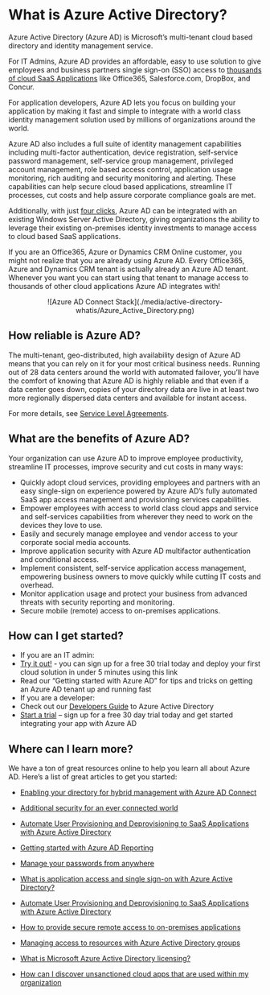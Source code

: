 <properties
                pageTitle="What is Azure Active Directory?"
                description="Use Azure Active Directory to extend your existing on-premises identities into the cloud or develop Azure AD integrated applications."
                services="active-directory"
                documentationCenter=""
                authors="markusvi"
                manager="swadhwa"
                editor=""/>

<tags 
	ms.service="active-directory" 
        ms.date="08/10/2015"
	wacn.date="" />


# What is Azure Active Directory?





Azure Active Directory (Azure AD) is Microsoft’s multi-tenant cloud based directory and identity management service.

For IT Admins, Azure AD provides an affordable, easy to use solution to give employees and business partners single sign-on (SSO) access to [thousands of cloud SaaS Applications](http://blogs.technet.com/b/ad/archive/2014/09/03/50-saas-apps-now-support-federation-with-azure-ad.aspx) like Office365, Salesforce.com, DropBox, and Concur.

For application developers, Azure AD lets you focus on building your application by making it fast and simple to integrate with a world class identity management solution used by millions of organizations around the world.

Azure AD also includes a full suite of identity management capabilities including multi-factor authentication, device registration, self-service password management, self-service group management, privileged account management, role based access control, application usage monitoring, rich auditing and security monitoring and alerting. These capabilities can help secure cloud based applications, streamline IT processes, cut costs and help assure corporate compliance goals are met.

Additionally, with just [four clicks](http://blogs.technet.com/b/ad/archive/2014/08/04/connecting-ad-and-azure-ad-only-4-clicks-with-azure-ad-connect.aspx), Azure AD can be integrated with an existing Windows Server Active Directory, giving organizations the ability to leverage their existing on-premises identity investments to manage access to cloud based SaaS applications.

If you are an Office365, Azure or Dynamics CRM Online customer, you might not realize that you are already using Azure AD. Every Office365, Azure and Dynamics CRM tenant is actually already an Azure AD tenant. Whenever you want you can start using that tenant to manage access to thousands of other cloud applications Azure AD integrates with!





<center>![Azure AD Connect Stack](./media/active-directory-whatis/Azure_Active_Directory.png)
</center>


## How reliable is Azure AD?

The multi-tenant, geo-distributed, high availability design of Azure AD means that you can rely on it for your most critical business needs. Running out of 28 data centers around the world with automated failover, you’ll have the comfort of knowing that Azure AD is highly reliable and that even if a data center goes down, copies of your directory data are live in at least two more regionally dispersed data centers and available for instant access.

For more details, see [Service Level Agreements](https://azure.microsoft.com/support/legal/sla/).



## What are the benefits of Azure AD?

Your organization can use Azure AD to improve employee productivity, streamline IT processes, improve security and cut costs in many ways:

-	Quickly adopt cloud services, providing employees and partners with an easy single-sign on experience powered by Azure AD’s fully automated SaaS app access management and provisioning services capabilities.
-	Empower employees with access to world class cloud apps and service and self-services capabilities from wherever they need to work on the devices they love to use.
-	Easily and securely manage employee and vendor access to your corporate social media accounts.
-	Improve application security with Azure AD multifactor authentication and conditional access.
-	Implement consistent, self-service application access management, empowering business owners to move quickly while cutting IT costs and overhead.
-	Monitor application usage and protect your business from advanced threats with security reporting and monitoring.
-	Secure mobile (remote) access to on-premises applications.






## How can I get started?
-	If you are an IT admin:
 - [Try it out!](https://azure.microsoft.com/trial/get-started-active-directory/) - you can sign up for a free 30 trial today and deploy your first cloud solution in under 5 minutes using this link
 - Read our “Getting started with Azure AD” for tips and tricks on getting an Azure AD tenant up and running fast
-	If you are a developer:
 - Check out our [Developers Guide](active-directory-developers-guide.md) to Azure Active Directory 
 - [Start a trial](https://azure.microsoft.com/trial/get-started-active-directory/) – sign up for a free 30 day trial today and get started integrating your app with Azure AD



## Where can I learn more?

We have a ton of great resources online to help you learn all about Azure AD. Here’s a list of great articles to get you started:


- [Enabling your directory for hybrid management with Azure AD Connect](active-directory-aadconnect)

- [Additional security for an ever connected world](multi-factor-authentication)

- [Automate User Provisioning and Deprovisioning to SaaS Applications with Azure Active Directory](active-directory-saas-app-provisioning)

- [Getting started with Azure AD Reporting](active-directory-reporting-getting-started)

- [Manage your passwords from anywhere](articles/active-directory-passwords)

- [What is application access and single sign-on with Azure Active Directory?](active-directory-appssoaccess-whatis)

- [Automate User Provisioning and Deprovisioning to SaaS Applications with Azure Active Directory](active-directory-saas-app-provisioning)

- [How to provide secure remote access to on-premises applications](active-directory-application-proxy-get-started)

- [Managing access to resources with Azure Active Directory groups](active-directory-manage-groups)

- [What is Microsoft Azure Active Directory licensing?](active-directory-licensing-what-is)

- [How can I discover unsanctioned cloud apps that are used within my organization](active-directory-cloudappdiscovery-whatis)
